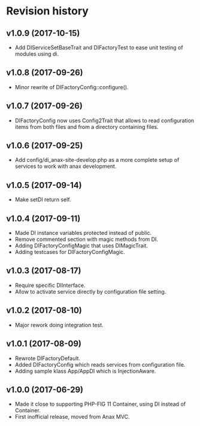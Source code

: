 Revision history
=================================


v1.0.9 (2017-10-15)
---------------------------------

* Add DIServiceSetBaseTrait and DIFactoryTest to ease unit testing of modules using di.


v1.0.8 (2017-09-26)
---------------------------------

* Minor rewrite of DIFactoryConfig::configure().


v1.0.7 (2017-09-26)
---------------------------------

* DIFactoryConfig now uses Config2Trait that allows to read configuration items from both files and from a directory containing files.


v1.0.6 (2017-09-25)
---------------------------------

* Add config/di_anax-site-develop.php as a more complete setup of services to work with anax development.


v1.0.5 (2017-09-14)
---------------------------------

* Make setDI return self.


v1.0.4 (2017-09-11)
---------------------------------

* Made DI instance variables protected instead of public.
* Remove commented section with magic methods from DI.
* Adding DIFactoryConfigMagic that uses DIMagicTrait.
* Adding testcases for DIFactoryConfigMagic.


v1.0.3 (2017-08-17)
---------------------------------

* Require specific DIInterface.
* Allow to activate service directly by configuration file setting.


v1.0.2 (2017-08-10)
---------------------------------

* Major rework doing integration test.


v1.0.1 (2017-08-09)
---------------------------------

* Rewrote DIFactoryDefault.
* Added DIFactoryConfig which reads services from configuration file.
* Adding sample klass App/AppDI which is InjectionAware.


v1.0.0 (2017-06-29)
---------------------------------

* Made it close to supporting PHP-FIG 11 Container, using DI instead of Container.
* First inofficial release, moved from Anax MVC.
